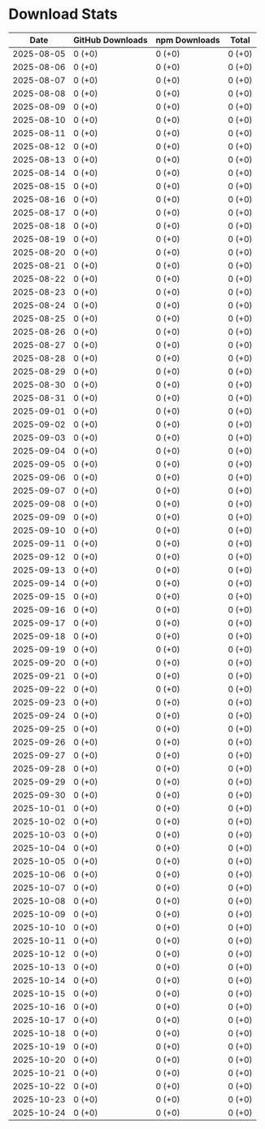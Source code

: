 # Download Stats

| Date       | GitHub Downloads | npm Downloads | Total  |
| ---------- | ---------------- | ------------- | ------ |
| 2025-08-05 | 0 (+0)           | 0 (+0)        | 0 (+0) |
| 2025-08-06 | 0 (+0)           | 0 (+0)        | 0 (+0) |
| 2025-08-07 | 0 (+0)           | 0 (+0)        | 0 (+0) |
| 2025-08-08 | 0 (+0)           | 0 (+0)        | 0 (+0) |
| 2025-08-09 | 0 (+0)           | 0 (+0)        | 0 (+0) |
| 2025-08-10 | 0 (+0)           | 0 (+0)        | 0 (+0) |
| 2025-08-11 | 0 (+0)           | 0 (+0)        | 0 (+0) |
| 2025-08-12 | 0 (+0)           | 0 (+0)        | 0 (+0) |
| 2025-08-13 | 0 (+0)           | 0 (+0)        | 0 (+0) |
| 2025-08-14 | 0 (+0)           | 0 (+0)        | 0 (+0) |
| 2025-08-15 | 0 (+0)           | 0 (+0)        | 0 (+0) |
| 2025-08-16 | 0 (+0)           | 0 (+0)        | 0 (+0) |
| 2025-08-17 | 0 (+0)           | 0 (+0)        | 0 (+0) |
| 2025-08-18 | 0 (+0)           | 0 (+0)        | 0 (+0) |
| 2025-08-19 | 0 (+0)           | 0 (+0)        | 0 (+0) |
| 2025-08-20 | 0 (+0)           | 0 (+0)        | 0 (+0) |
| 2025-08-21 | 0 (+0)           | 0 (+0)        | 0 (+0) |
| 2025-08-22 | 0 (+0)           | 0 (+0)        | 0 (+0) |
| 2025-08-23 | 0 (+0)           | 0 (+0)        | 0 (+0) |
| 2025-08-24 | 0 (+0)           | 0 (+0)        | 0 (+0) |
| 2025-08-25 | 0 (+0)           | 0 (+0)        | 0 (+0) |
| 2025-08-26 | 0 (+0)           | 0 (+0)        | 0 (+0) |
| 2025-08-27 | 0 (+0)           | 0 (+0)        | 0 (+0) |
| 2025-08-28 | 0 (+0)           | 0 (+0)        | 0 (+0) |
| 2025-08-29 | 0 (+0)           | 0 (+0)        | 0 (+0) |
| 2025-08-30 | 0 (+0)           | 0 (+0)        | 0 (+0) |
| 2025-08-31 | 0 (+0)           | 0 (+0)        | 0 (+0) |
| 2025-09-01 | 0 (+0)           | 0 (+0)        | 0 (+0) |
| 2025-09-02 | 0 (+0)           | 0 (+0)        | 0 (+0) |
| 2025-09-03 | 0 (+0)           | 0 (+0)        | 0 (+0) |
| 2025-09-04 | 0 (+0)           | 0 (+0)        | 0 (+0) |
| 2025-09-05 | 0 (+0)           | 0 (+0)        | 0 (+0) |
| 2025-09-06 | 0 (+0)           | 0 (+0)        | 0 (+0) |
| 2025-09-07 | 0 (+0)           | 0 (+0)        | 0 (+0) |
| 2025-09-08 | 0 (+0)           | 0 (+0)        | 0 (+0) |
| 2025-09-09 | 0 (+0)           | 0 (+0)        | 0 (+0) |
| 2025-09-10 | 0 (+0)           | 0 (+0)        | 0 (+0) |
| 2025-09-11 | 0 (+0)           | 0 (+0)        | 0 (+0) |
| 2025-09-12 | 0 (+0)           | 0 (+0)        | 0 (+0) |
| 2025-09-13 | 0 (+0)           | 0 (+0)        | 0 (+0) |
| 2025-09-14 | 0 (+0)           | 0 (+0)        | 0 (+0) |
| 2025-09-15 | 0 (+0)           | 0 (+0)        | 0 (+0) |
| 2025-09-16 | 0 (+0)           | 0 (+0)        | 0 (+0) |
| 2025-09-17 | 0 (+0)           | 0 (+0)        | 0 (+0) |
| 2025-09-18 | 0 (+0)           | 0 (+0)        | 0 (+0) |
| 2025-09-19 | 0 (+0)           | 0 (+0)        | 0 (+0) |
| 2025-09-20 | 0 (+0)           | 0 (+0)        | 0 (+0) |
| 2025-09-21 | 0 (+0)           | 0 (+0)        | 0 (+0) |
| 2025-09-22 | 0 (+0)           | 0 (+0)        | 0 (+0) |
| 2025-09-23 | 0 (+0)           | 0 (+0)        | 0 (+0) |
| 2025-09-24 | 0 (+0)           | 0 (+0)        | 0 (+0) |
| 2025-09-25 | 0 (+0)           | 0 (+0)        | 0 (+0) |
| 2025-09-26 | 0 (+0)           | 0 (+0)        | 0 (+0) |
| 2025-09-27 | 0 (+0)           | 0 (+0)        | 0 (+0) |
| 2025-09-28 | 0 (+0)           | 0 (+0)        | 0 (+0) |
| 2025-09-29 | 0 (+0)           | 0 (+0)        | 0 (+0) |
| 2025-09-30 | 0 (+0)           | 0 (+0)        | 0 (+0) |
| 2025-10-01 | 0 (+0)           | 0 (+0)        | 0 (+0) |
| 2025-10-02 | 0 (+0)           | 0 (+0)        | 0 (+0) |
| 2025-10-03 | 0 (+0)           | 0 (+0)        | 0 (+0) |
| 2025-10-04 | 0 (+0)           | 0 (+0)        | 0 (+0) |
| 2025-10-05 | 0 (+0)           | 0 (+0)        | 0 (+0) |
| 2025-10-06 | 0 (+0)           | 0 (+0)        | 0 (+0) |
| 2025-10-07 | 0 (+0)           | 0 (+0)        | 0 (+0) |
| 2025-10-08 | 0 (+0)           | 0 (+0)        | 0 (+0) |
| 2025-10-09 | 0 (+0)           | 0 (+0)        | 0 (+0) |
| 2025-10-10 | 0 (+0)           | 0 (+0)        | 0 (+0) |
| 2025-10-11 | 0 (+0)           | 0 (+0)        | 0 (+0) |
| 2025-10-12 | 0 (+0)           | 0 (+0)        | 0 (+0) |
| 2025-10-13 | 0 (+0)           | 0 (+0)        | 0 (+0) |
| 2025-10-14 | 0 (+0)           | 0 (+0)        | 0 (+0) |
| 2025-10-15 | 0 (+0)           | 0 (+0)        | 0 (+0) |
| 2025-10-16 | 0 (+0)           | 0 (+0)        | 0 (+0) |
| 2025-10-17 | 0 (+0)           | 0 (+0)        | 0 (+0) |
| 2025-10-18 | 0 (+0)           | 0 (+0)        | 0 (+0) |
| 2025-10-19 | 0 (+0)           | 0 (+0)        | 0 (+0) |
| 2025-10-20 | 0 (+0)           | 0 (+0)        | 0 (+0) |
| 2025-10-21 | 0 (+0)           | 0 (+0)        | 0 (+0) |
| 2025-10-22 | 0 (+0)           | 0 (+0)        | 0 (+0) |
| 2025-10-23 | 0 (+0)           | 0 (+0)        | 0 (+0) |
| 2025-10-24 | 0 (+0)           | 0 (+0)        | 0 (+0) |

